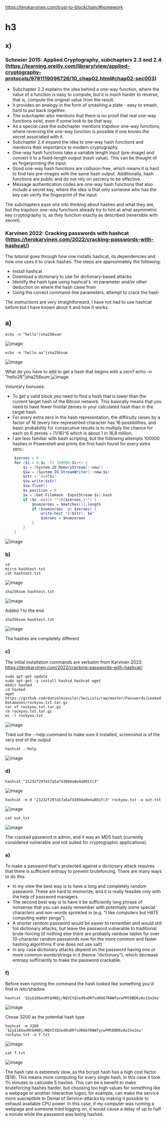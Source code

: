 https://terokarvinen.com/trust-to-blockchain/#homework

# h3

## x)

### Schneier 2015: Applied Cryptography, subchapters 2.3 and 2.4 (https://learning.oreilly.com/library/view/applied-cryptography-protocols/9781119096726/10_chap02.html#chap02-sec003)

* Subchapter 2.3 explains the idea behind a one-way function, where the value of a function is easy to compute, but it is much harder to reverse, that is, compute the original value from the result.
* It provides an analogy in the form of smashing a plate - easy to smash, hard to put back together.
* The subchapter also mentions that there is no proof that real one-way functions exist, even if some look to be that way.
* As a special case the subchapter mentions trapdoor one-way functions, where reversing the one-way function is possible if one knows the secret associated with it.
* Subchapter 2.4 expand the idea to one-way hash functions and mentions their importance to modern cryptography.
* One-way hash functions take a variable length input (pre-image) and convert it to a fixed-length output (hash value). This can be thought of as fingerprinting the input.
* Good one-way hash functions are collision-free, which means it is hard to find two pre-images with the same hash output. Additionally, hash functions are public and do not rely on secrecy to be effective.
* Message authentication codes are one-way hash functions that also include a secret key, where the idea is that only someone who has the key can verify the fingerprint of the input.

The subchapters ease one into thinking about hashes and what they are, but the trapdoor one-way functions already try to hint at what asymmetric key cryptography is, as they function exactly as described (reversible with secret).

### Karvinen 2022: Cracking passwords with hashcat (https://terokarvinen.com/2022/cracking-passwords-with-hashcat/)

The tutorial goes through how one installs hashcat, its dependencies and how one uses it to crack hashes. The steps are approximately the following:

* Install hashcat
* Download a dictionary to use for dictionary-based attacks
* Identify the hash type using hashcat's -m parameter and/or other deduction on where the hash came from
* Using the correct command-line parameters, attempt to crack the hash

The instructions are very straightforward, I have not had to use hashcat before but I have known about it and how it works.

## a)

    echo -n "hello"|sha256sum'
![image](https://github.com/user-attachments/assets/dda1ae07-eeb1-4ee6-b9be-024079e75ee7)

    echo -n "hello aa"|sha256sum

![image](https://github.com/user-attachments/assets/ac238acc-6a37-4985-9523-6ab7383a0168)

What do you have to add to get a hash that begins with a zero?
    echo -n "hello28"|sha256sum
![image](https://github.com/user-attachments/assets/0f9c4bc9-d376-417b-a360-cb2de66643f5)

Voluntary bonuses:
* To get a valid block you need to find a hash that is lower than the current target hash of the Bitcoin network. This basically means that you need to have fewer frontal zeroes in your calculated hash than in the target hash.
* For every extra zero in the hash representation, the difficulty raises by a factor of 16 (every hex-represented character has 16 possibilities, and basic probability for consecutive results is to multiply the chance for each so 6 zeroes = (1/16)^6 which is about 1 in 16,8 million.
* I am less familiar with bash scripting, but the following attempts 100000 hashes in Powershell and prints the first hash found for every extra zero.:
```powershell
    $zeroes = 0
    for ($i = 0;$i -lt 100000;$i++) {
        $s = [System.IO.MemoryStream]::new()
        $sw = [System.IO.StreamWriter]::new($s)
        $str = "asdf$i"
        $sw.write($str)
        $sw.flush()
        $s.position = 0
        $a = (Get-FileHash -InputStream $s).hash
        if ($a -match "^(0{$zeroes,})") {
            $numzeroes = $matches[1].length
            if ($numzeroes -gt $zeroes) {
                write-host "$($str): $a"
                $zeroes = $numzeroes
            }
        }
    }
```
![image](https://github.com/user-attachments/assets/93b22305-a126-463c-aa7b-149a109ba241)


### b)

    cd
    micro hashtest.txt
    cat hashtest.txt

![image](https://github.com/user-attachments/assets/0e6d27a0-ee9f-4074-803b-0ee806963c50)

    sha256sum hashtest.txt
![image](https://github.com/user-attachments/assets/64a4faca-94c3-450f-bee7-00c008f2d058)

Added 1 to the end

    sha256sum hashtest.txt
![image](https://github.com/user-attachments/assets/5b9b3dcd-dd2d-468c-9480-f329cb341e2c)

The hashes are completely different

### c) 

The initial installation commands are verbatim from Karvinen 2022: https://terokarvinen.com/2022/cracking-passwords-with-hashcat/

    sudo apt-get update
    sudo apt-get -y install hashid hashcat wget
    mkdir hashed
    cd hashed
    wget https://github.com/danielmiessler/SecLists/raw/master/Passwords/Leaked-Databases/rockyou.txt.tar.gz
    tar xf rockyou.txt.tar.gz
    rm rockyou.txt.tar.gz
    wc -l rockyou.txt

![image](https://github.com/user-attachments/assets/458cbf37-3cc6-4daf-87d8-d0c746090f74)

Tried out the --help command to make sure it installed, screenshot is of the very end of the output

    hashcat --help
![image](https://github.com/user-attachments/assets/e41f48b7-71ea-4f32-9479-8cad103c5993)

### d)

    hashcat "21232f297a57a5a743894a0e4a801fc3"
![image](https://github.com/user-attachments/assets/df0a43c6-3fa5-4f4f-9079-e01479cbc8fa)

    hashcat -m 0 "21232f297a57a5a743894a0e4a801fc3" rockyou.txt -o out.txt

![image](https://github.com/user-attachments/assets/3476989b-6885-4fc4-a85a-e02dbef5772d)

    cat out.txt
![image](https://github.com/user-attachments/assets/04bc5c8f-f36e-413c-8469-54c6663642bc)

The cracked password is admin, and it was an MD5 hash (currently considered vulnerable and not suited for cryptographic applications).

### e)

To make a password that's protected against a dictionary attack requires that there is sufficient entropy to prevent bruteforcing. There are many ways to do this:

* In my view the best way is to have a long and completely random password. These are hard to memorize, and it is really feasible only with the help of password managers.
* The second best way is to have it be sufficiently long phrase of nonsense that you can easily remember with potentially some special characters and non-words sprinkled in (e.g. "I like computers but HATE computing water zenga").
* A shorter random password would be easier to remember and would still foil dictionary attacks, but leave the password vulnerable to traditional brute-forcing (if nothing else there are probably rainbow tables for over 10-character random passwords now for the more common and faster hashing algorithms if one does not use salt)
* In any case dictionary attacks depend on the password having one or more common words/strings in it (hence "dictionary"), which decrease entropy sufficiently to make the password crackable.

### f) 
Before even running the command the hash looked like something you'd find in /etc/shadow

    hashcat '$2y$18$axMtQ4N8j/NQVItQJed9uORfsUK667RAWfycwFMtDBD6zAo1Se2eu'
![image](https://github.com/user-attachments/assets/2c1cf3e2-b4a7-48da-ad2d-77f202803c99)

Chose 3200 as the potential hash type

    hashcat -m 3200 '$2y$18$axMtQ4N8j/NQVItQJed9uORfsUK667RAWfycwFMtDBD6zAo1Se2eu' rockyou.txt -o f.txt

![image](https://github.com/user-attachments/assets/5233f5d0-ee19-4017-99f7-0a715e91c0f4)

    cat f.txt

![image](https://github.com/user-attachments/assets/da4d8eb2-51e4-46c3-ab6a-52eb2feef735)

The hash rate is extremely slow, as the bcrypt hash has a high cost factor ($18). This means more computing for every single hash, in this case it took 1½ minutes to calculate 5 hashes. This can be a benefit to make bruteforcing hashes harder, but choosing too high values for something like a webpage or another interactive logon, for example, can make the service more susceptible to Denial of Service-attacks by making it possible to exhaust available CPU power. In this case, if my computer was running a webpage and someone tried logging on, it would cause a delay of up to half a minute while the password was being hashed.
